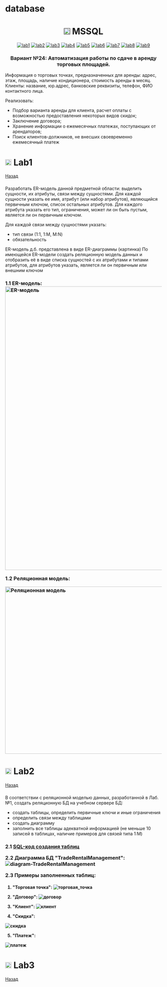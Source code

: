 # database
<h1 name="content" align="center"><a href=""><img src="https://github.com/user-attachments/assets/e080adec-6af7-4bd2-b232-d43cb37024ac" width="20" height="20"/></a> MSSQL</h1>

<p align="center">
  <a href="#-lab1"><img alt="lab1" src="https://img.shields.io/badge/Lab1-crimson"></a> 
  <a href="#-lab2"><img alt="lab2" src="https://img.shields.io/badge/Lab2-forestgreen"></a>
  <a href="#-lab3"><img alt="lab3" src="https://img.shields.io/badge/Lab3-darkorange"></a>
  <a href="#-lab4"><img alt="lab4" src="https://img.shields.io/badge/Lab4-steelblue"></a>
  <a href="#-lab5"><img alt="lab5" src="https://img.shields.io/badge/Lab5-tomato"></a>
  <a href="#-lab6"><img alt="lab6" src="https://img.shields.io/badge/Lab6-olive"></a> 
  <a href="#-lab7"><img alt="lab7" src="https://img.shields.io/badge/Lab7-chocolate"></a>
  <a href="#-lab8"><img alt="lab8" src="https://img.shields.io/badge/Lab8-rosybrown"></a>
  <a href="#-lab9"><img alt="lab9" src="https://img.shields.io/badge/Lab9-maroon"></a> 
</p>

<h3 align="center">
  <a href="#client"></a>
Вариант №24: Автоматизация работы по сдаче в аренду торговых площадей.

</h3>

Информация о торговых точках, предназначенных для аренды: адрес, этаж, площадь, наличие кондиционера, стоимость аренды в месяц.
Клиенты: название, юр.адрес, банковские реквизиты, телефон, ФИО контактного лица.


Реализовать:
- Подбор варианта аренды для клиента, расчет оплаты с возможностью предоставления некоторых видов скидок;
- Заключение договора;
- Хранение информации о ежемесячных платежах, поступающих от арендаторов;
- Поиск клиентов-должников, не внесших своевременно ежемесячный платеж


# <img src="https://github.com/user-attachments/assets/e080adec-6af7-4bd2-b232-d43cb37024ac" width="20" height="20"/> Lab1
[Назад](#content)
<h3 align="left">
  <a href="#client"></a>
</h3>

Разработать ER-модель данной предметной области: выделить сущности, их атрибуты, связи между сущностями. 
Для каждой сущности указать ее имя, атрибут (или набор атрибутов), являющийся первичным ключом, список остальных атрибутов.
Для каждого атрибута указать его тип, ограничения, может ли он быть пустым, является ли он первичным ключом.

Для каждой связи между сущностями указать: 
- тип связи (1:1, 1:M, M:N)
- обязательность

ER-модель д.б. представлена в виде ER-диаграммы (картинка)
По имеющейся ER-модели создать реляционную модель данных и отобразить её в виде списка сущностей с их атрибутами и типами атрибутов,  для атрибутов указать, является ли он первичным или внешним ключом 

<h3 align="left">
  <a href="#client"></a>
1.1 ER-модель:

<img width="1481" height="911" alt="ER-модель" src="https://github.com/user-attachments/assets/97f84658-c72e-4eeb-99cd-6285b0b70ae7" />

 
1.2 Реляционная модель:

<img width="771" height="537" alt="Реляционная модель" src="https://github.com/user-attachments/assets/0da4f585-092d-4919-a224-642dba75cd97" />


# <img src="https://github.com/user-attachments/assets/e080adec-6af7-4bd2-b232-d43cb37024ac" width="20" height="20"/> Lab2
[Назад](#content) 
<h3 align="left"> 
  <a href="#client"></a>
</h3>

В соответствии с реляционной моделью данных, разработанной в Лаб.№1, создать реляционную БД на учебном сервере БД:
- создать таблицы, определить первичные ключи и иные ограничения
- определить связи между таблицами
- создать диаграмму
- заполнить все таблицы адекватной информацией (не меньше 10 записей в таблицах, наличие примеров для связей типа 1:M)

<h3>
  
2.1 [SQL-код создания таблиц](https://github.com/sparrow-with-a-laptop/database/blob/main/лаб2/SQLFile1.sql)

2.2 Диаграмма БД "TradeRentalManagement":
  ![diagram-TradeRentalManagement](https://github.com/user-attachments/assets/137a4881-616e-4db5-bf0d-1e17d7ea53dc)


  
2.3 Примеры заполненных таблиц:
</h3>
<h4>
  
  1) "Торговая точка":
  ![торговая_точка](https://github.com/user-attachments/assets/8b90baae-22c5-4391-a60b-011fa8701f14)


  2) "Договор":
     ![договор](https://github.com/user-attachments/assets/858f37d8-9339-40bb-9103-a0b4db7eaf3e)


  3) "Клиент":
![клиент](https://github.com/user-attachments/assets/c14272c2-3035-442f-9bd4-1859930a7bb5)

     
  4) "Скидка":

![скидка](https://github.com/user-attachments/assets/a95cb2aa-e787-4c5f-834c-38dcd69b37dc)

  5) "Платеж":

     
![платеж](https://github.com/user-attachments/assets/9d3c01c6-51a3-4069-8ce8-6a033e544cc6)

# <img src="https://github.com/user-attachments/assets/e080adec-6af7-4bd2-b232-d43cb37024ac" width="20" height="20"/> Lab3
[Назад](#content)
<h3 align="left">
  <a href="#client"></a>
</h3>
